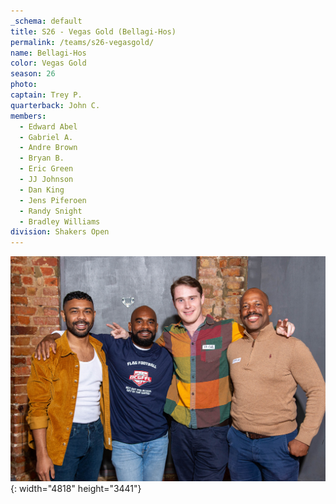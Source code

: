 ```yaml
---
_schema: default
title: S26 - Vegas Gold (Bellagi-Hos)
permalink: /teams/s26-vegasgold/
name: Bellagi-Hos
color: Vegas Gold
season: 26
photo:
captain: Trey P.
quarterback: John C.
members:
  - Edward Abel
  - Gabriel A.
  - Andre Brown
  - Bryan B.
  - Eric Green
  - JJ Johnson
  - Dan King
  - Jens Piferoen
  - Randy Snight
  - Bradley Williams
division: Shakers Open
---
```

![](/img/da2-7057.jpg){: width="4818" height="3441"}